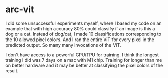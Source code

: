 # arc-vit

I did some unsuccessful experiments myself, where I based my code on an example that with high accuracy 80% could classify if an image is this a dog or a cat. Instead of dog/cat, I made 10 classifications corresponding to the 10 allowed pixel colors. And I ran the entire ViT for every pixel in the predicted output. So many many invocations of the ViT.

I don't have access to a powerful GPU/TPU for training. I think the longest training I did was 7 days on a mac with M1 chip. Training for longer than me on better hardware and it may be better at classifying the pixel colors of the result.


